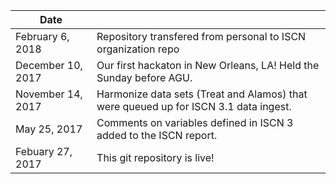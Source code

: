 |Date | |
|-----|---|
|February 6, 2018 | Repository transfered from personal to ISCN organization repo |
|December 10, 2017 | Our first hackaton in New Orleans, LA! Held the Sunday before AGU. |
|November 14, 2017 | Harmonize data sets (Treat and Alamos) that were queued up for ISCN 3.1 data ingest. |
|May 25, 2017 | Comments on variables defined in ISCN 3 added to the ISCN report. |
|Febuary 27, 2017 | This git repository is live! |
